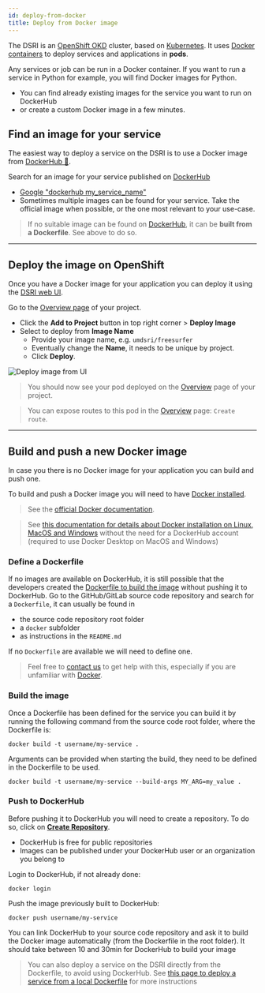 ```yaml
---
id: deploy-from-docker
title: Deploy from Docker image
---
```


The DSRI is an [OpenShift OKD](https://www.okd.io/) cluster, based on [Kubernetes](https://kubernetes.io/). It uses [Docker containers](https://www.docker.com) to deploy services and applications in **pods**.

Any services or job can be run in a Docker container. If you want to run a service in Python for example, you will find Docker images for Python. 

* You can find already existing images for the service you want to run on DockerHub
* or create a custom Docker image in a few minutes. 

## Find an image for your service

The easiest way to deploy a service on the DSRI is to use a Docker image from [DockerHub 🐳](https://hub.docker.com/).

Search for an image for your service published on [DockerHub](https://hub.docker.com/)

* [Google "dockerhub my_service_name"](https://www.google.com/search?q=dockerhub+python)
* Sometimes multiple images can be found for your service. Take the official image when possible, or the one most relevant to your use-case.

> If no suitable image can be found on [DockerHub](https://hub.docker.com/), it can be **built from a Dockerfile**. See above to do so.

---

## Deploy the image on OpenShift

Once you have a Docker image for your application you can deploy it using the [DSRI web UI](https://app.dsri.unimaas.nl:8443/console/projects).

Go to the [Overview page](https://app.dsri.unimaas.nl:8443/console/projects) of your project.

* Click the **Add to Project** button in top right corner > **Deploy Image**
* Select to deploy from **Image Name**
  * Provide your image name, e.g. `umdsri/freesurfer`
  * Eventually change the **Name**, it needs to be unique by project.
  * Click **Deploy**.

<img src="/dsri-documentation/img/screenshot-deploy_image_from_ui.png" alt="Deploy image from UI" style="max-width: 100%; max-height: 100%;" />

> You should now see your pod deployed on the [Overview](https://app.dsri.unimaas.nl:8443/console/projects) page of your project.

> You can expose routes to this pod in the [Overview](https://app.dsri.unimaas.nl:8443/console/projects) page: `Create route`.

---

## Build and push a new Docker image

In case you there is no Docker image for your application you can build and push one.

To build and push a Docker image you will need to have [Docker installed](https://docs.docker.com/get-docker/).

> See the [official Docker documentation](https://docs.docker.com/get-docker/).

> See [this documentation for details about Docker installation on Linux, MacOS and Windows](https://d2s.semanticscience.org/docs/d2s-installation#install-docker) without the need for a DockerHub account (required to use Docker Desktop on MacOS and Windows)

### Define a Dockerfile

If no images are available on DockerHub, it is still possible that the developers created the [Dockerfile to build the image](https://docs.docker.com/engine/reference/builder/) without pushing it to DockerHub. Go to the GitHub/GitLab source code repository and search for a `Dockerfile`, it can usually be found in

* the source code repository root folder
* a `docker` subfolder
* as instructions in the `README.md`

If no `Dockerfile` are available we will need to define one. 

> Feel free to [contact us](/help) to get help with this, especially if you are unfamiliar with [Docker](https://docs.docker.com/get-started/).

### Build the image

Once a Dockerfile has been defined for the service you can build it by running the following command from the source code root folder, where the Dockerfile is:

```shell
docker build -t username/my-service .
```

Arguments can be provided when starting the build, they need to be defined in the Dockerfile to be used.

```shell
docker build -t username/my-service --build-args MY_ARG=my_value .
```

### Push to DockerHub

Before pushing it to DockerHub you will need to create a repository. To do so, click on **[Create Repository](https://hub.docker.com/repository/create)**.

* DockerHub is free for public repositories
* Images can be published under your DockerHub user or an organization you belong to

Login to DockerHub, if not already done:

```shell
docker login
```

Push the image previously built to DockerHub:

```shell
docker push username/my-service
```

You can link DockerHub to your source code repository and ask it to build the Docker image automatically (from the Dockerfile in the root folder). It should take between 10 and 30min for DockerHub to build your image

> You can also deploy a service on the DSRI directly from the Dockerfile, to avoid using DockerHub. See [this page to deploy a service from a local Dockerfile](/dsri-documentation/docs/guide-dockerfile-to-openshift) for more instructions